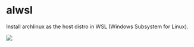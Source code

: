 # alwsl
Install archlinux as the host distro in WSL (Windows Subsystem for Linux).

![](http://imgur.com/1T2dyE5.png)
